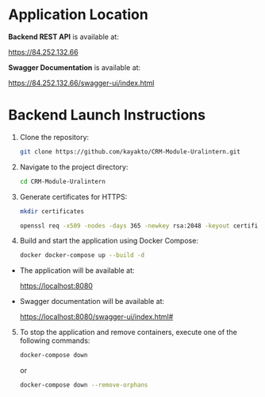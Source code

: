 # Application Location
<p><strong>Backend REST API</strong> is available at:</p>

<a>https://84.252.132.66</a>

<p><strong>Swagger Documentation</strong> is available at:</p>

<a>https://84.252.132.66/swagger-ui/index.html</a>

# Backend Launch Instructions
1. Clone the repository:
    ```bash
    git clone https://github.com/kayakto/CRM-Module-Uralintern.git
    ```
2. Navigate to the project directory:
    ```bash
    cd CRM-Module-Uralintern
    ```
3. Generate certificates for HTTPS:
   ```bash
   mkdir certificates
   ```
   ```bash
   openssl req -x509 -nodes -days 365 -newkey rsa:2048 -keyout certificates/bytebuilders-selfsigned.key -out certificates/bytebuilders-selfsigned.crt
   ```

4. Build and start the application using Docker Compose:
    ```bash
    docker docker-compose up --build -d
    ```
   
<ul>
    <li>
        <p>The application will be available at:</p>
        <a href="https://localhost:8080">https://localhost:8080</a>
    </li>
    <li>
        <p>Swagger documentation will be available at:</p>
        <a href="https://localhost:8080/swagger-ui/index.html#">https://localhost:8080/swagger-ui/index.html#</a>
    </li>
</ul>



5. To stop the application and remove containers, execute one of the following commands:

   ```bash
   docker-compose down
   ```
   or

   ```bash
   docker-compose down --remove-orphans
   ```

